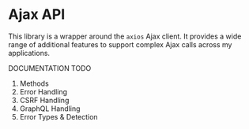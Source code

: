 # Ajax API

This library is a wrapper around the `axios` Ajax client. It provides a wide range of additional features to support complex Ajax calls across my applications.

DOCUMENTATION TODO

1. Methods
2. Error Handling
3. CSRF Handling
4. GraphQL Handling
5. Error Types & Detection
